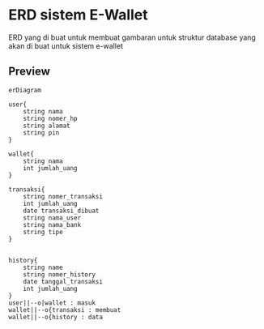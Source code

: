 # ERD sistem E-Wallet
ERD yang di buat untuk membuat gambaran untuk struktur database yang akan di buat untuk sistem e-wallet

## Preview
```mermaid
erDiagram

user{
    string nama
    string nomer_hp
    string alamat
    string pin
}

wallet{
    string nama
    int jumlah_uang
}

transaksi{
    string nomer_transaksi
    int jumlah_uang
    date transaksi_dibuat
    string nama_user
    string nama_bank
    string tipe
}


history{
    string name
    string nomer_history
    date tanggal_transaksi
    int jumlah_uang
}
user||--o|wallet : masuk
wallet||--o{transaksi : membuat
wallet||--o{history : data
```